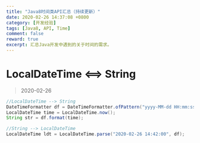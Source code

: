 ```yaml
---
title: "Java8时间类API汇总（持续更新）"
date: 2020-02-26 14:37:08 +0800
category: [开发经验]
tags: [Java8, API, Time]
comment: false
reward: true
excerpt: 汇总Java开发中遇到的关于时间的需求。
---
```


# LocalDateTime <==> String
>2020-02-26

```Java
//LocalDateTime --> String
DateTimeFormatter df = DateTimeFormatter.ofPattern("yyyy-MM-dd HH:mm:ss");
LocalDateTime time = LocalDateTime.now();
String str = df.format(time);

//String --> LocalDateTime
LocalDateTime ldt = LocalDateTime.parse("2020-02-26 14:42:00", df);
```